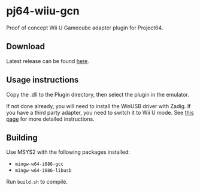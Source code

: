 # pj64-wiiu-gcn
Proof of concept Wii U Gamecube adapter plugin for Project64.
## Download
Latest release can be found [here](https://github.com/wermipls/pj64-wiiu-gcn/releases).

## Usage instructions
Copy the .dll to the Plugin directory, then select the plugin in the emulator.

If not done already, you will need to install the WinUSB driver with Zadig. If you have a third party adapter, you need to switch it to Wii U mode. See [this page](https://wiki.dolphin-emu.org/index.php?title=How_to_use_the_Official_GameCube_Controller_Adapter_for_Wii_U_in_Dolphin#Using_Zadig) for more detailed instructions.

## Building
Use MSYS2 with the following packages installed:
* `mingw-w64-i686-gcc`
* `mingw-w64-i686-libusb`

Run `build.sh` to compile.
